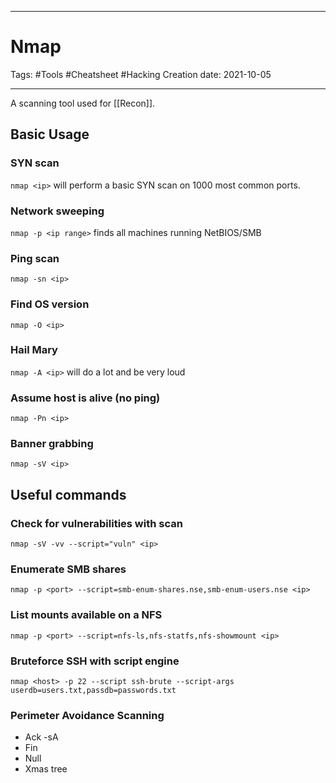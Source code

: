 -----------------------------------------------
# Nmap
Tags:  #Tools  #Cheatsheet #Hacking 
Creation date: 2021-10-05

-----------------------------------------------


A scanning tool used for [[Recon]].

## Basic Usage

### SYN scan

`nmap <ip>` will perform a basic SYN scan on 1000 most common ports.

### Network sweeping

`nmap -p <ip range>` finds all machines running NetBIOS/SMB

### Ping scan

`nmap -sn <ip>`

### Find OS version

`nmap -O <ip>`

### Hail Mary

`nmap -A <ip>` will do a lot and be very loud

### Assume host is alive (no ping)

`nmap -Pn <ip>`

### Banner grabbing

`nmap -sV <ip>`

## Useful commands

### Check for vulnerabilities with scan

```nmap -sV -vv --script="vuln" <ip>```

### Enumerate SMB shares

```nmap -p <port> --script=smb-enum-shares.nse,smb-enum-users.nse <ip>```

### List mounts available on a NFS

```nmap -p <port> --script=nfs-ls,nfs-statfs,nfs-showmount <ip>```

### Bruteforce SSH with script engine

`nmap <host> -p 22 --script ssh-brute --script-args userdb=users.txt,passdb=passwords.txt`

### Perimeter Avoidance Scanning

- Ack -sA
- Fin
- Null
- Xmas tree